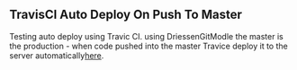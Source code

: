 ## TravisCI Auto Deploy On Push To Master

Testing auto deploy using Travic CI. using DriessenGitModle the master is the production - when code pushed into the master Travice deploy it to the server automatically[here](http://nvie.com/posts/a-successful-git-branching-model/).